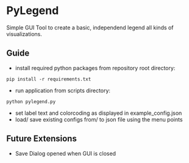 # PyLegend
Simple GUI Tool to create a basic, independend legend all kinds of visualizations.

## Guide

- install required python packages from repository root directory:
 
 `pip install -r requirements.txt`

- run application from scripts directory:

`python pylegend.py`

- set label text and colorcoding as displayed in example_config.json
- load/ save existing configs from/ to json file using the menu points

## Future Extensions

- Save Dialog opened when GUI is closed
